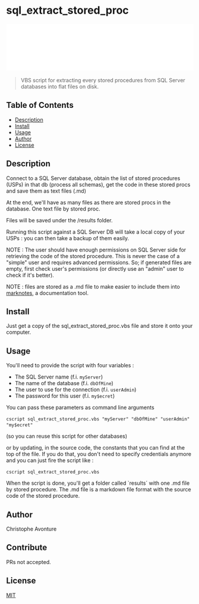 # sql_extract_stored_proc

![Banner](./banner.svg)

> VBS script for extracting every stored procedures from SQL Server databases into flat files on disk.

## Table of Contents

- [Description](#description)
- [Install](#install)
- [Usage](#usage)
- [Author](#author)
- [License](#license)

## Description

Connect to a SQL Server database, obtain the list of
stored procedures (USPs) in that db (process all schemas), get
the code in these stored procs and save them as text files (.md)

At the end, we'll have as many files as there are stored procs
in the database. One text file by stored proc.

Files will be saved under the /results folder.

Running this script against a SQL Server DB will take a local
copy of your USPs : you can then take a backup of them easily.

NOTE : The user should have enough permissions on SQL Server side
for retrieving the code of the stored procedure. This is never the
case of a "simple" user and requires advanced permissions. So; if
generated files are empty, first check user's permissions (or directly
use an "admin" user to check if it's better).

NOTE : files are stored as a .md file to make easier to include them into [marknotes](https://github.com/cavo789/marknotes), a documentation tool.

## Install

Just get a copy of the sql_extract_stored_proc.vbs file and store it onto your computer.

## Usage

You'll need to provide the script with four variables :

- The SQL Server name (f.i. `myServer`)
- The name of the database (f.i. `dbOfMine`)
- The user to use for the connection (f.i. `userAdmin`)
- The password for this user (f.i. `my$ecret`)

You can pass these parameters as command line arguments

```
cscript sql_extract_stored_proc.vbs "myServer" "dbOfMine" "userAdmin" "my$ecret"
```

(so you can reuse this script for other databases)

or by updating, in the source code, the constants that you can find at the top of the file. If you do that, you don't need to specify credentials anymore and you can just fire the script like :

```
cscript sql_extract_stored_proc.vbs
```

When the script is done, you'll get a folder called `results´ with one .md file by stored procedure. The .md file is a markdown file format with the source code of the stored procedure.

## Author

Christophe Avonture

## Contribute

PRs not accepted.

## License

[MIT](LICENSE)
